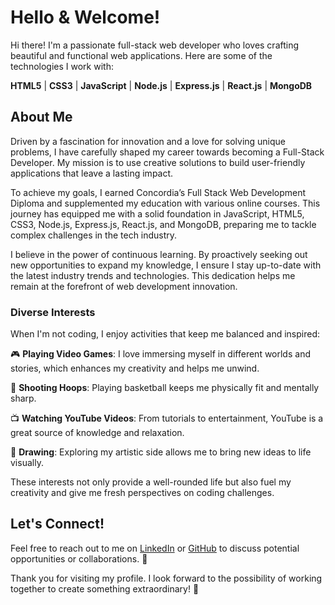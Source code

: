 <h1>Hello & Welcome!</h1>

Hi there! I'm a passionate full-stack web developer who loves crafting beautiful and functional web applications. Here are some of the technologies I work with:


**HTML5** | **CSS3** | **JavaScript** | **Node.js** | **Express.js** | **React.js** | **MongoDB**

<h2>About Me</h2>

Driven by a fascination for innovation and a love for solving unique problems, I have carefully shaped my career towards becoming a Full-Stack Developer. My mission is to use creative solutions to build user-friendly applications that leave a lasting impact.

To achieve my goals, I earned Concordia’s Full Stack Web Development Diploma and supplemented my education with various online courses. This journey has equipped me with a solid foundation in JavaScript, HTML5, CSS3, Node.js, Express.js, React.js, and MongoDB, preparing me to tackle complex challenges in the tech industry.

I believe in the power of continuous learning. By proactively seeking out new opportunities to expand my knowledge, I ensure I stay up-to-date with the latest industry trends and technologies. This dedication helps me remain at the forefront of web development innovation.



<h3>Diverse Interests</h3>

When I'm not coding, I enjoy activities that keep me balanced and inspired:


🎮 **Playing Video Games**: I love immersing myself in different worlds and stories, which enhances my creativity and helps me unwind.

🏀 **Shooting Hoops**: Playing basketball keeps me physically fit and mentally sharp.

📺 **Watching YouTube Videos**: From tutorials to entertainment, YouTube is a great source of knowledge and relaxation.

🎨 **Drawing**: Exploring my artistic side allows me to bring new ideas to life visually.

These interests not only provide a well-rounded life but also fuel my creativity and give me fresh perspectives on coding challenges.



<h2>Let's Connect!</h2>

Feel free to reach out to me on [LinkedIn](https://www.linkedin.com/in/omed-hossaini/) or [GitHub](https://github.com/OmedHossaini) to discuss potential opportunities or collaborations. 🤝

Thank you for visiting my profile. I look forward to the possibility of working together to create something extraordinary! 🚀
